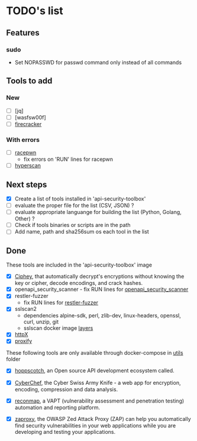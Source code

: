 # TODO's list

## Features

### sudo
- Set NOPASSWD for passwd command only instead of all commands

## Tools to add

### New
- [ ] [jq]
- [ ] [wasfsw00f]
- [ ] [firecracker](https://github.com/blst-security/firecracker)

### With errors
- [ ] [racepwn](https://github.com/racepwn/racepwn) 
  - fix errors on 'RUN' lines for racepwn
- [ ] [hyperscan](https://github.com/intel/hyperscan)

## Next steps
- [x] Create a list of tools installed in 'api-security-toolbox'  
- [ ] evaluate the proper file for the list (CSV, JSON) ? 
- [ ] evaluate appropriate languange for building the list (Python, Golang, Other) ?  
- [ ] Check if tools binaries or scripts are in the path  
- [ ] Add name, path and sha256sum os each tool in the list   

## Done  
These tools are included in the 'api-security-toolbox' image
- [x] [Ciphey](https://github.com/Ciphey/Ciphey), that automatically decrypt's encryptions without knowing the key or cipher, decode encodings, and crack hashes. 
- [x] openapi_security_scanner
      - fix RUN lines for [openapi_security_scanner](https://github.com/ngalongc/openapi_security_scanner)
- [x] restler-fuzzer
   - fix RUN lines for [restler-fuzzer](https://github.com/microsoft/restler-fuzzer)
- [x] sslscan2
  - dependencies alpine-sdk, perl, zlib-dev, linux-headers, openssl, curl, unzip, git
  - sslscan docker image [layers](https://hub.docker.com/layers/shamelesscookie/sslscan/latest/images/sha256-5f3dbd82c8d3c8da79887a9c56eb9679b7b191c3019342ac3f441944e895b270?context=explore)
- [x] [httpX](https://github.com/projectdiscovery/httpx)
- [x] [proxify](https://github.com/projectdiscovery/proxify)

These following tools are only available through docker-compose in [utils](/utils) folder
- [x] [hoppscotch](https://github.com/hoppscotch/hoppscotch), an Open source API development ecosystem called.  
- [x] [CyberChef](https://github.com/gchq/CyberChef), the Cyber Swiss Army Knife - a web app for encryption, encoding, compression and data analysis.   
- [x] [reconmap](https://github.com/reconmap/reconmap), a VAPT (vulnerability assessment and penetration testing) automation and reporting platform.
- [x] [zaproxy](https://github.com/zaproxy/zaproxy), the OWASP Zed Attack Proxy (ZAP) can help you automatically find security vulnerabilities in your web applications while you are developing and testing your applications.

 
